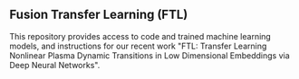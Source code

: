## Fusion Transfer Learning (FTL)

This repository provides access to code and trained machine learning models, and instructions for our recent work "FTL: Transfer Learning Nonlinear Plasma Dynamic Transitions in Low Dimensional Embeddings via Deep Neural Networks".
